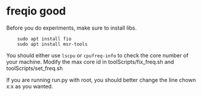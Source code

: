 # freqio good

Before you do experiments, make sure to install libs. 
```sudo apt install cpufrequtils
    sudo apt install fio
    sudo apt install msr-tools
```

You should either use 
``` lscpu ``` or ```cpufreq-info``` to check the core number of your machine. Modify the max core id in toolScripts/fix_freq.sh and toolScripts/set_freq.sh

If you are running run.py with root, you should better change the line chown x:x as you wanted. 